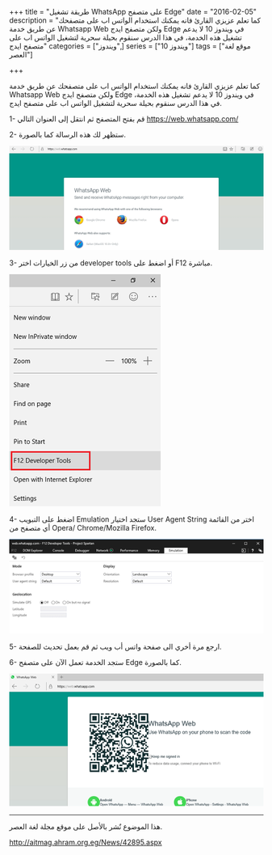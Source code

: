 +++
title = "طريقة تشغيل WhatsApp على متصفح Edge"
date = "2016-02-05"
description = "كما تعلم عزيزي القارئ فانه يمكنك استخدام الواتس اب على متصفحك عن طريق خدمة Whatsapp Web ولكن متصفح ايدج Edge في ويندوز 10 لا يدعم تشغيل هذه الخدمة، في هذا الدرس سنقوم بحيلة سحرية لتشغيل الواتس اب على متصفح ايدج"
categories = ["ويندوز",]
series = ["ويندوز 10"]
tags = ["موقع لغة العصر"]

+++

كما تعلم عزيزي القارئ فانه يمكنك استخدام الواتس اب على متصفحك عن طريق خدمة Whatsapp Web ولكن متصفح ايدج Edge في ويندوز 10 لا يدعم تشغيل هذه الخدمة، في هذا الدرس سنقوم بحيلة سحرية لتشغيل الواتس اب على متصفح ايدج.

1- قم بفتح المتصفح ثم انتقل إلى العنوان التالي https://web.whatsapp.com/

2- ستظهر لك هذه الرسالة كما بالصورة.

![1](images/2016-635902831964711703-471.png)

3- من زر الخيارات اختر developer tools أو اضغط على F12 مباشرة.

![2](images/2016-635902832276401701-640.png)

4- اضغط على التبويب Emulation ستجد اختيار User Agent String اختر من القائمة أي متصفح من Opera/ Chrome/Mozilla Firefox.

![3](images/2016-635902832353466195-346.png)

5- ارجع مرة أخري الى صفحة واتس أب ويب ثم قم بعمل تحديث للصفحة.

6- ستجد الخدمة تعمل الآن على متصفح Edge كما بالصورة.

![4](thumbnail-2016-635902832453774838-377.png)

---
هذا الموضوع نٌشر باﻷصل على موقع مجلة لغة العصر.

http://aitmag.ahram.org.eg/News/42895.aspx